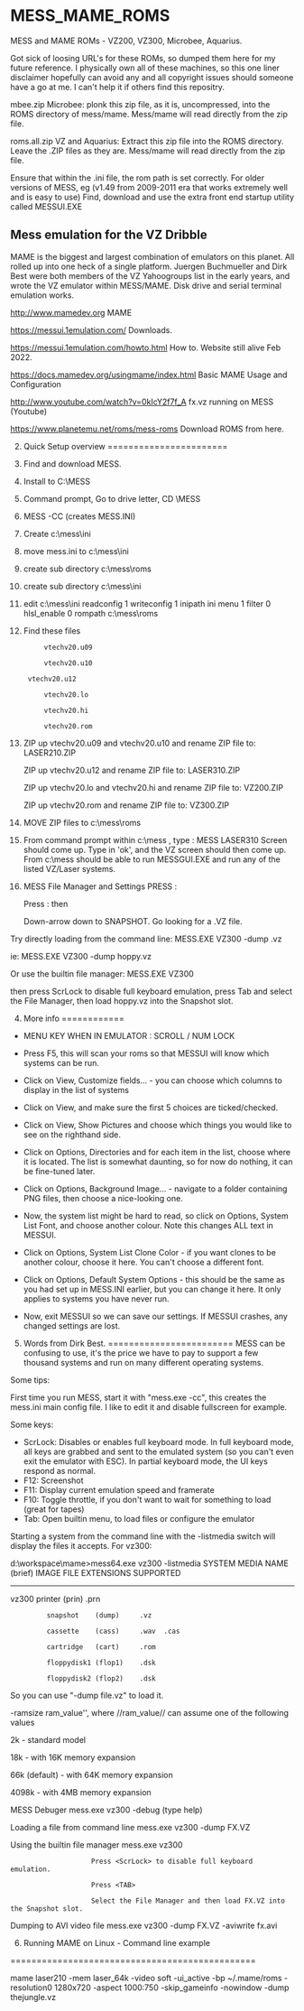 # MESS_MAME_ROMS
MESS and MAME ROMs - VZ200, VZ300, Microbee, Aquarius.

Got sick of loosing URL's for these ROMs, so dumped them here for my future reference.
I physically own all of these machines, so this one liner disclaimer hopefully can avoid any and all copyright issues should someone have a go at me.
I can't help it if others find this repositry.

mbee.zip      Microbee: plonk this zip file, as it is, uncompressed, into the ROMS directory of mess/mame. Mess/mame will read directly from the zip file.

roms.all.zip  VZ and Aquarius: Extract this zip file into the ROMS directory. Leave the .ZIP files as they are. Mess/mame will read directly from the zip file.


Ensure that within the .ini file, the rom path is set correctly.
For older versions of MESS, eg  (v1.49 from 2009-2011 era that works extremely well and is easy to use) Find, download and use the extra front end startup utility called MESSUI.EXE


Mess emulation for the VZ Dribble
-----------------------------------
MAME is the biggest and largest combination of emulators on this planet. All rolled up into one 
heck of a single platform. Juergen Buchmueller and Dirk Best were both members of the VZ Yahoogroups
list in the early years, and wrote the VZ emulator within MESS/MAME. 
Disk drive and serial terminal emulation works. 



http://www.mamedev.org				MAME			
			
https://messui.1emulation.com/			Downloads.

https://messui.1emulation.com/howto.html	How to. Website still alive Feb 2022.

https://docs.mamedev.org/usingmame/index.html	Basic MAME Usage and Configuration

http://www.youtube.com/watch?v=0kIcY2f7f_A	fx.vz running on MESS (Youtube)

https://www.planetemu.net/roms/mess-roms	Download ROMS from here.




2. Quick Setup overview
=======================

1. Find and download MESS.

2. Install to C:\MESS

3. Command prompt, Go to drive letter, CD \MESS

4. MESS -CC		(creates MESS.INI)

5. Create c:\mess\ini 

6. move mess.ini to c:\mess\ini

7. create sub directory 	c:\mess\roms

8. create sub directory 	c:\mess\ini

9. edit c:\mess\ini
	    	readconfig 		1
	    	writeconfig 	1
	    	inipath 		ini
	    	menu 		1
	    	filter 		0
	    	hlsl_enable 	0
	    	rompath             c:\mess\roms

9. Find these files

     		vtechv20.u09
		
     	 	vtechv20.u10
		
		vtechv20.u12
		
      		vtechv20.lo
		
      		vtechv20.hi
		
      		vtechv20.rom
		

10. ZIP up  vtechv20.u09 and vtechv20.u10 and rename ZIP file to: LASER210.ZIP

    ZIP up  vtechv20.u12 and rename ZIP file to: LASER310.ZIP
    
    ZIP up  vtechv20.lo and vtechv20.hi and rename ZIP file to: VZ200.ZIP
    
    ZIP up  vtechv20.rom and rename ZIP file to: VZ300.ZIP
    

11. MOVE ZIP files to c:\mess\roms

12. From command prompt within c:\mess , type :  	MESS LASER310
	Screen should come up. Type in 'ok', and the VZ screen should then come up.
    From c:\mess should be able to run MESSGUI.EXE and run any of the listed VZ/Laser systems.

13. MESS File Manager and Settings PRESS :

      Press :  <SCROLL LOCK> then <TAB>

      Down-arrow down to SNAPSHOT. Go looking for a .VZ file.





Try directly loading from the command line:    	MESS.EXE VZ300 -dump <file>.vz	

ie:	MESS.EXE VZ300 -dump hoppy.vz

Or use the builtin file manager:		MESS.EXE VZ300


then press ScrLock to disable full keyboard emulation, press Tab and select
the File Manager, then load hoppy.vz into the Snapshot slot.



4. More info
============

* MENU KEY WHEN IN EMULATOR : SCROLL / NUM LOCK

* Press F5, this will scan your roms so that MESSUI will know which systems can be run.

* Click on View, Customize fields... - you can choose which columns to display in the list of systems

* Click on View, and make sure the first 5 choices are ticked/checked.

* Click on View, Show Pictures and choose which things you would like to see on the righthand side.

* Click on Options, Directories and for each item in the list, choose where it is located. The list is somewhat daunting, so for now do nothing, it can be fine-tuned later.

* Click on Options, Background Image... - navigate to a folder containing PNG files, then choose a nice-looking one.

* Now, the system list might be hard to read, so click on Options, System List Font, and choose another colour. Note this changes ALL text in MESSUI.

* Click on Options, System List Clone Color - if you want clones to be another colour, choose it here. You can't choose a different font.

* Click on Options, Default System Options - this should be the same as you had set up in MESS.INI earlier, but you can change it here. It only applies to systems you have never run.

* Now, exit MESSUI so we can save our settings. If MESSUI crashes, any changed settings are lost. 






5. Words from Dirk Best.
========================
MESS can be confusing to use, it's the price we have to pay to support a few thousand 
systems and run on many different operating systems.

Some tips:

First time you run MESS, start it with "mess.exe -cc", this creates the mess.ini main 
config file. I like to edit it and disable fullscreen for example.

Some keys:

- ScrLock: Disables or enables full keyboard mode. In full keyboard mode, all
   keys are grabbed and sent to the emulated system (so you can't even exit the
   emulator with ESC). In partial keyboard mode, the UI keys respond as normal.
- F12: Screenshot
- F11: Display current emulation speed and framerate
- F10: Toggle throttle, if you don't want to wait for something to load (great for tapes)
- Tab: Open builtin menu, to load files or configure the emulator

Starting a system from the command line with the -listmedia switch will
display the files it accepts. For vz300:


d:\workspace\mame>mess64.exe vz300 -listmedia
 SYSTEM      MEDIA NAME (brief)   IMAGE FILE EXTENSIONS SUPPORTED
 
----------  --------------------  ------------------------------------


vz300        printer     (prin)     .prn

             snapshot    (dump)     .vz
	     
             cassette    (cass)     .wav  .cas
	     
             cartridge   (cart)     .rom
	     
             floppydisk1 (flop1)    .dsk
	     
             floppydisk2 (flop2)    .dsk
	     


So you can use "-dump file.vz" to load it.


-ramsize ram_value'', where //ram_value// can assume one of the following values 

  2k - standard model
  
  18k - with 16K memory expansion
  
  66k (default) - with 64K memory expansion
  
  4098k - with 4MB memory expansion

MESS Debuger 				mess.exe vz300 -debug			(type help)


Loading a file from command line	mess.exe vz300 -dump FX.VZ

Using the builtin file manager		mess.exe vz300

						Press <ScrLock> to disable full keyboard emulation.
						
						Press <TAB>
						
						Select the File Manager and then load FX.VZ into the Snapshot slot.
						

Dumping to AVI video file		mess.exe vz300 -dump FX.VZ -aviwrite fx.avi

						

6. Running MAME on Linux - Command line example

===============================================

mame laser210 -mem laser_64k -video soft -ui_active -bp ~/.mame/roms -resolution0 1280x720 -aspect 1000:750 -skip_gameinfo -nowindow -dump thejungle.vz 






